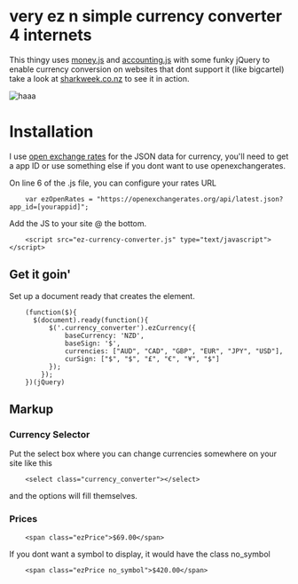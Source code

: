 # very ez n simple currency converter 4 internets
This thingy uses [money.js](https://github.com/openexchangerates/money.js/) and [accounting.js](https://github.com/openexchangerates/accounting.js) with some funky jQuery to enable currency conversion on websites that dont support it (like bigcartel) take a look at [sharkweek.co.nz](http://sharkweek.co.nz) to see it in action.

![haaa](http://i57.tinypic.com/t9gtuq.png)

# Installation #
I use [open exchange rates](https://openexchangerates.org/) for the JSON data for currency, you'll need to get a app ID or use something else if you dont want to use openexchangerates.

On line 6 of the .js file, you can configure your rates URL

        var ezOpenRates = "https://openexchangerates.org/api/latest.json?app_id=[yourappid]";

Add the JS to your site @ the bottom.

        <script src="ez-currency-converter.js" type="text/javascript"></script>

## Get it goin' ##
Set up a document ready that creates the element.

        (function($){    
          $(document).ready(function(){
              $('.currency_converter').ezCurrency({
                  baseCurrency: 'NZD',
                  baseSign: '$',
                  currencies: ["AUD", "CAD", "GBP", "EUR", "JPY", "USD"],
                  curSign: ["$", "$", "£", "€", "¥", "$"]
              });
            });
        })(jQuery)


## Markup ##

### Currency Selector ###
Put the select box where you can change currencies somewhere on your site like this

        <select class="currency_converter"></select>
        
and the options will fill themselves.

### Prices ###

        <span class="ezPrice">$69.00</span>
        
If you dont want a symbol to display, it would have the class no_symbol

        <span class="ezPrice no_symbol">$420.00</span>
